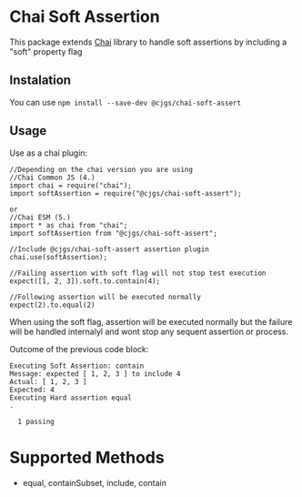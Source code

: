 # Chai Soft Assertion

This package extends [Chai](http://chaijs.com/) library to handle soft assertions by including a "soft" property flag

## Instalation

You can use `npm install --save-dev @cjgs/chai-soft-assert`

## Usage

Use as a chai plugin:

```
//Depending on the chai version you are using
//Chai Common JS (4.)
import chai = require("chai");
import softAssertion = require("@cjgs/chai-soft-assert");

or
//Chai ESM (5.)
import * as chai from "chai";
import softAssertion from "@cjgs/chai-soft-assert";

//Include @cjgs/chai-soft-assert assertion plugin
chai.use(softAssertion);

//Failing assertion with soft flag will not stop test execution
expect([1, 2, 3]).soft.to.contain(4);

//Following assertion will be executed normally
expect(2).to.equal(2)
```

When using the soft flag, assertion will be executed normally but the failure will be handled internalyl and
wont stop any sequent assertion or process.

Outcome of the previous code block:

```
Executing Soft Assertion: contain
Message: expected [ 1, 2, 3 ] to include 4
Actual: [ 1, 2, 3 ]
Expected: 4
Executing Hard assertion equal
.

  1 passing
```
# Supported Methods

- equal, containSubset, include, contain